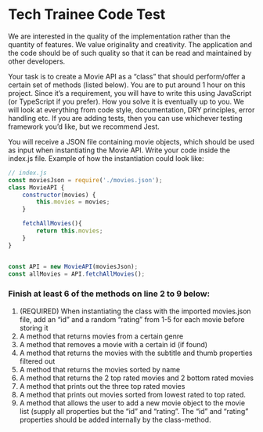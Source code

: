 # Tech Trainee Code Test

We are interested in the quality of the implementation rather than the quantity of features. We value originality and creativity. The application and the code should be of such quality so that it can be read and maintained by other developers.


Your task is to create a Movie API as a “class” that should perform/offer a certain set of methods (listed below). You are to put around 1 hour on this project. Since it’s a requirement, you will have to write this using JavaScript (or TypeScript if you prefer). How you solve it is eventually up to you. We will look at everything from code style, documentation, DRY principles, error handling etc. If you are adding tests, then you can use whichever testing framework you’d like, but we recommend Jest.


You will receive a JSON file containing movie objects, which should be used as input when instantiating the Movie API. Write your code inside the index.js file. Example of how the instantiation could look like: 

```javascript
// index.js
const moviesJson = require('./movies.json');
class MovieAPI {
	constructor(movies) {
		this.movies = movies;
	}

	fetchAllMovies(){
		return this.movies;
	}
}


const API = new MovieAPI(moviesJson);
const allMovies = API.fetchAllMovies();
```

### Finish at least 6 of the methods on line 2 to 9 below:
1. (REQUIRED) When instantiating the class with the imported movies.json file, add an “id” and a random “rating” from 1-5 for each movie before storing it
2. A method that returns movies from a certain genre
3. A method that removes a movie with a certain id (if found)
4. A method that returns the movies with the subtitle and thumb properties filtered out
5. A method that returns the movies sorted by name
6. A method that returns the 2 top rated movies and 2 bottom rated movies
7. A method that prints out the three top rated movies
8. A method that prints out movies sorted from lowest rated to top rated.
9. A method that allows the user to add a new movie object to the movie list (supply all properties but the “id” and “rating”. The “id” and “rating” properties should be added internally by the class-method.